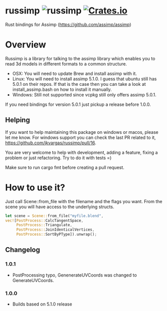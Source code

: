 # russimp ![russimp](https://github.com/jkvargas/russimp/workflows/russimp/badge.svg?branch=master) [![Crates.io](https://img.shields.io/crates/v/russimp.svg)](https://crates.io/crates/russimp)

Rust bindings for Assimp (https://github.com/assimp/assimp)

# Overview

Russimp is a library for talking to the assimp library which enables you to read 3d models in different formats to a common structure.

* OSX: You will need to update Brew and install assimp with it.
* Linux: You will need to install assimp 5.1.0. I guess that ubuntu still has 5.0.1 on their repos. If that is the case then you can take a look at install_assimp.bash on how to install it manually.
* Windows: Still not supported since vcpkg still only offers assimp 5.0.1.

If you need bindings for version 5.0.1 just pickup a release before 1.0.0.

## Helping

If you want to help maintaining this package on windows or macos, please let me know.
For windows support you can check the last PR related to it, https://github.com/jkvargas/russimp/pull/16.

You are very welcome to help with development, adding a feature, fixing a problem or just refactoring.
Try to do it with tests =)

Make sure to run cargo fmt before creating a pull request.

# How to use it?

Just call Scene::from_file with the filename and the flags you want. From the scene you will have access to the underlying structs.

```rust
let scene = Scene::from_file("myfile.blend",
vec![PostProcess::CalcTangentSpace,
     PostProcess::Triangulate,
     PostProcess::JoinIdenticalVertices,
     PostProcess::SortByPType]).unwrap();
```

## Changelog

### 1.0.1
* PostProcessing typo, GenenerateUVCoords was changed to GenerateUVCoords.

### 1.0.0
* Builds based on 5.1.0 release